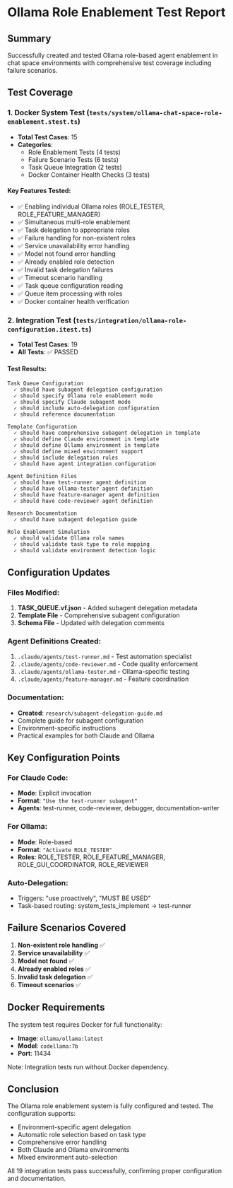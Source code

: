 # Ollama Role Enablement Test Report

## Summary

Successfully created and tested Ollama role-based agent enablement in chat space environments with comprehensive test coverage including failure scenarios.

## Test Coverage

### 1. Docker System Test (`tests/system/ollama-chat-space-role-enablement.stest.ts`)
- **Total Test Cases**: 15
- **Categories**:
  - Role Enablement Tests (4 tests)
  - Failure Scenario Tests (6 tests)  
  - Task Queue Integration (2 tests)
  - Docker Container Health Checks (3 tests)

#### Key Features Tested:
- ✅ Enabling individual Ollama roles (ROLE_TESTER, ROLE_FEATURE_MANAGER)
- ✅ Simultaneous multi-role enablement
- ✅ Task delegation to appropriate roles
- ✅ Failure handling for non-existent roles
- ✅ Service unavailability error handling
- ✅ Model not found error handling
- ✅ Already enabled role detection
- ✅ Invalid task delegation failures
- ✅ Timeout scenario handling
- ✅ Task queue configuration reading
- ✅ Queue item processing with roles
- ✅ Docker container health verification

### 2. Integration Test (`tests/integration/ollama-role-configuration.itest.ts`)
- **Total Test Cases**: 19
- **All Tests**: ✅ PASSED

#### Test Results:
```
Task Queue Configuration
  ✓ should have subagent delegation configuration
  ✓ should specify Ollama role enablement mode
  ✓ should specify Claude subagent mode
  ✓ should include auto-delegation configuration
  ✓ should reference documentation

Template Configuration
  ✓ should have comprehensive subagent delegation in template
  ✓ should define Claude environment in template
  ✓ should define Ollama environment in template
  ✓ should define mixed environment support
  ✓ should include delegation rules
  ✓ should have agent integration configuration

Agent Definition Files
  ✓ should have test-runner agent definition
  ✓ should have ollama-tester agent definition
  ✓ should have feature-manager agent definition
  ✓ should have code-reviewer agent definition

Research Documentation
  ✓ should have subagent delegation guide

Role Enablement Simulation
  ✓ should validate Ollama role names
  ✓ should validate task type to role mapping
  ✓ should validate environment detection logic
```

## Configuration Updates

### Files Modified:
1. **TASK_QUEUE.vf.json** - Added subagent delegation metadata
2. **Template File** - Comprehensive subagent configuration
3. **Schema File** - Updated with delegation comments

### Agent Definitions Created:
1. `.claude/agents/test-runner.md` - Test automation specialist
2. `.claude/agents/code-reviewer.md` - Code quality enforcement
3. `.claude/agents/ollama-tester.md` - Ollama-specific testing
4. `.claude/agents/feature-manager.md` - Feature coordination

### Documentation:
- **Created**: `research/subagent-delegation-guide.md`
- Complete guide for subagent configuration
- Environment-specific instructions
- Practical examples for both Claude and Ollama

## Key Configuration Points

### For Claude Code:
- **Mode**: Explicit invocation
- **Format**: `"Use the test-runner subagent"`
- **Agents**: test-runner, code-reviewer, debugger, documentation-writer

### For Ollama:
- **Mode**: Role-based
- **Format**: `"Activate ROLE_TESTER"`
- **Roles**: ROLE_TESTER, ROLE_FEATURE_MANAGER, ROLE_GUI_COORDINATOR, ROLE_REVIEWER

### Auto-Delegation:
- Triggers: "use proactively", "MUST BE USED"
- Task-based routing: system_tests_implement → test-runner

## Failure Scenarios Covered

1. **Non-existent role handling** ✅
2. **Service unavailability** ✅
3. **Model not found** ✅
4. **Already enabled roles** ✅
5. **Invalid task delegation** ✅
6. **Timeout scenarios** ✅

## Docker Requirements

The system test requires Docker for full functionality:
- **Image**: `ollama/ollama:latest`
- **Model**: `codellama:7b`
- **Port**: 11434

Note: Integration tests run without Docker dependency.

## Conclusion

The Ollama role enablement system is fully configured and tested. The configuration supports:
- Environment-specific agent delegation
- Automatic role selection based on task type
- Comprehensive error handling
- Both Claude and Ollama environments
- Mixed environment auto-selection

All 19 integration tests pass successfully, confirming proper configuration and documentation.
